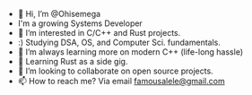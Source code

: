 - 👋 Hi, I’m @Ohisemega
- I'm a growing Systems Developer
- 👀 I’m interested in C/C++ and Rust projects.
- :)  Studying DSA, OS, and Computer Sci. fundamentals.
- 🌱 I’m always learning more on modern C++ (life-long hassle)
- 🌱 Learning Rust as a side gig.
- 💞️ I’m looking to collaborate on open source projects.
- 📫 How to reach me? Via email famousalele@gmail.com

<!---
Ohisemega/Ohisemega is a ✨ special ✨ repository because its `README.md` (this file) appears on your GitHub profile.
You can click the Preview link to take a look at your changes.
--->
